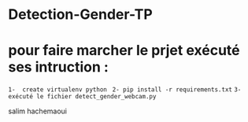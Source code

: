 # Detection-Gender-TP

# pour faire marcher le prjet exécuté ses intruction :
```1-  create virtualenv python ```
```2- pip install -r requirements.txt```
```3-exécuté le fichier detect_gender_webcam.py```



salim hachemaoui

